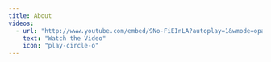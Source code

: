 ```yaml
---
title: About
videos: 
  - url: "http://www.youtube.com/embed/9No-FiEInLA?autoplay=1&wmode=opaque&fs=1"
    text: "Watch the Video"
    icon: "play-circle-o"
---
```

